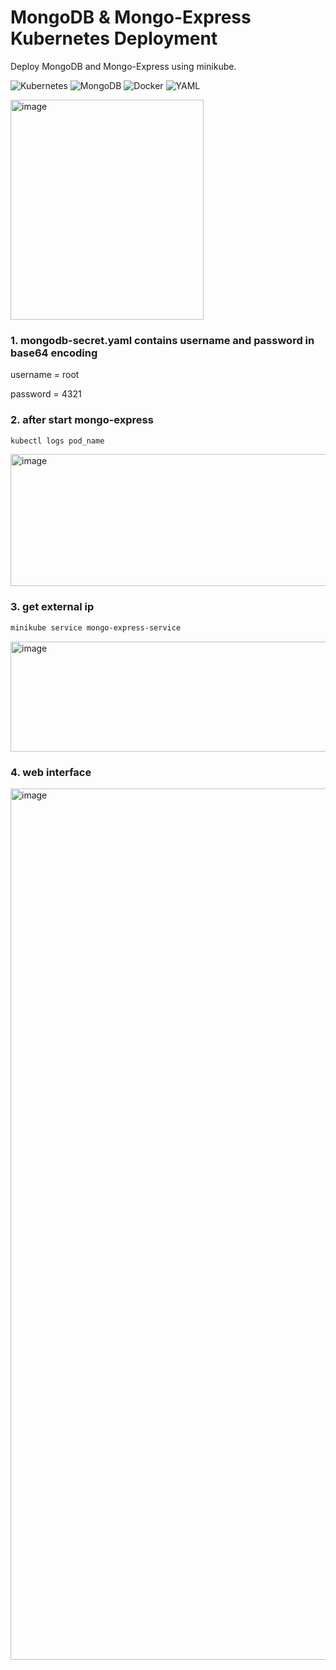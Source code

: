 # MongoDB & Mongo-Express Kubernetes Deployment

 Deploy MongoDB and Mongo-Express using minikube.

![Kubernetes](https://img.shields.io/badge/Kubernetes-326CE5?style=for-the-badge&logo=kubernetes&logoColor=white)
![MongoDB](https://img.shields.io/badge/MongoDB-47A248?style=for-the-badge&logo=mongodb&logoColor=white)
![Docker](https://img.shields.io/badge/Docker-2496ED?style=for-the-badge&logo=docker&logoColor=white)
![YAML](https://img.shields.io/badge/YAML-FF0000?style=for-the-badge&logo=yaml&logoColor=white)

<img width="309" height="352" alt="image" src="https://github.com/user-attachments/assets/1ca6caac-b600-4b05-84ff-97079efef8db" />

### 1. mongodb-secret.yaml contains username and password in base64 encoding 

  username = root
  
  password = 4321

### 2. after start mongo-express
 ``` bash
kubectl logs pod_name
```
<img width="893" height="211" alt="image" src="https://github.com/user-attachments/assets/daea1817-473b-4701-a413-7e7c4d090dfe" />

### 3. get external ip
 ``` bash
minikube service mongo-express-service
```
<img width="1605" height="176" alt="image" src="https://github.com/user-attachments/assets/2f0bce0c-0cd0-4ce4-a2bf-c51369d21b56" />

### 4. web interface
<img width="2666" height="1394" alt="image" src="https://github.com/user-attachments/assets/7bf899a1-a52b-43b6-bb03-01b009fb1102" />
